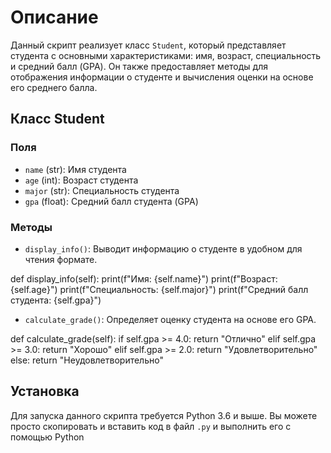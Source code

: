 # Описание

Данный скрипт реализует класс `Student`, который представляет студента с основными характеристиками:
имя, возраст, специальность и средний балл (GPA).
Он также предоставляет методы для отображения информации о студенте и вычисления оценки на основе его
среднего балла.

## Класс Student

### Поля

- `name` (str): Имя студента
- `age` (int): Возраст студента
- `major` (str): Специальность студента
- `gpa` (float): Средний балл студента (GPA)

### Методы

- `display_info()`: Выводит информацию о студенте в удобном для чтения формате.
  

def display_info(self):
    print(f"Имя: {self.name}")
    print(f"Возраст: {self.age}")
    print(f"Специальность: {self.major}")
    print(f"Средний балл студента: {self.gpa}")

- `calculate_grade()`: Определяет оценку студента на основе его GPA.
  

def calculate_grade(self):
    if self.gpa >= 4.0:
        return "Отлично"
    elif self.gpa >= 3.0:
        return "Хорошо"
    elif self.gpa >= 2.0:
        return "Удовлетворительно"
    else:
        return "Неудовлетворительно"

## Установка

Для запуска данного скрипта требуется Python 3.6 и выше. Вы можете просто скопировать и вставить код
в файл `.py` и выполнить его с помощью Python
